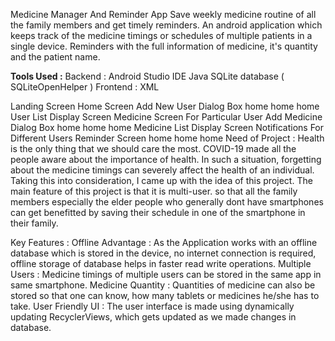 Medicine Manager And Reminder App
Save weekly medicine routine of all the family members and get timely reminders.
An android application which keeps track of the medicine timings or schedules of multiple patients in a single device. Reminders with the full information of medicine, it's quantity and the patient name.


**Tools Used :**
Backend :
Android Studio IDE
Java
SQLite database ( SQLiteOpenHelper )
Frontend :
XML

Landing Screen	Home Screen	Add New User Dialog Box
home	home	home
User List Display Screen	Medicine Screen For Particular User	Add Medicine Dialog Box
home	home	home
Medicine List Display Screen	Notifications For Different Users	Reminder Screen
home	home	home
Need of Project :
     Health is the only thing that we should care the most. COVID-19 made all the people aware about the importance of health. In such a situation, forgetting about the medicine timings can severely affect the health of an individual. Taking this into consideration, I came up with the idea of this project. The main feature of this project is that it is multi-user. so that all the family members especially the elder people who generally dont have smartphones can get benefitted by saving their schedule in one of the smartphone in their family.

Key Features :
Offline Advantage : As the Application works with an offline database which is stored in the device, no internet connection is required, offline storage of database helps in faster read write operations.
Multiple Users : Medicine timings of multiple users can be stored in the same app in same smartphone.
Medicine Quantity : Quantities of medicine can also be stored so that one can know, how many tablets or medicines he/she has to take.
User Friendly UI : The user interface is made using dynamically updating RecyclerViews, which gets updated as we made changes in database.
